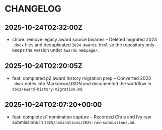 # CHANGELOG

## 2025-10-24T02:32:00Z
- chore: remove legacy award source binaries – Deleted migrated 2023 `.docx` files and deduplicated `2024 Awards.html` so the repository only keeps the version under `Awards Webpage/`.

## 2025-10-24T02:20:05Z
- feat: completed p2 award history migration prep – Converted 2023 `.docx` notes into Markdown/JSON and documented the workflow in `docs/award-history-migration.md`.

## 2025-10-24T02:07:20+00:00
- feat: complete p1 nomination capture – Recorded Chris and Ivy raw submissions in `2025/nominations/2025-raw-submissions.md`.
